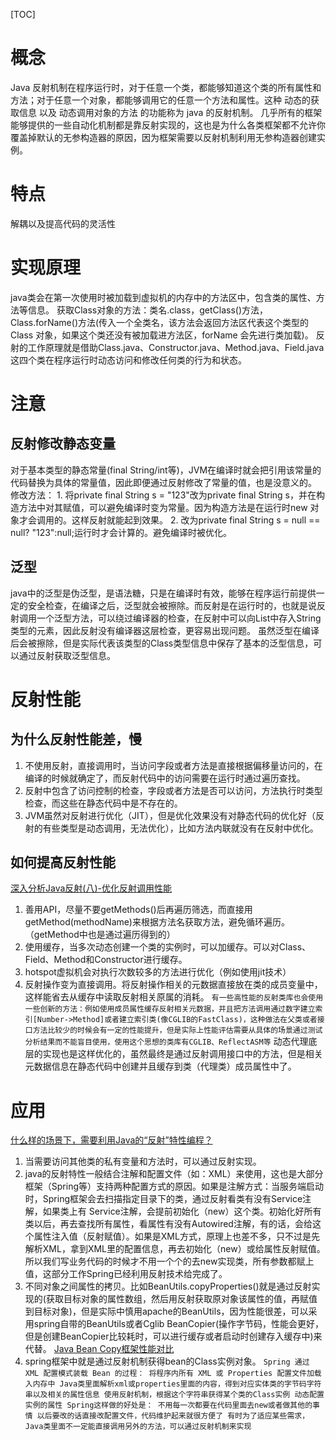 [TOC]
# 概念
Java 反射机制在程序运行时，对于任意一个类，都能够知道这个类的所有属性和方法；对于任意一个对象，都能够调用它的任意一个方法和属性。这种 动态的获取信息 以及 动态调用对象的方法 的功能称为 java 的反射机制。
几乎所有的框架能够提供的一些自动化机制都是靠反射实现的，这也是为什么各类框架都不允许你覆盖掉默认的无参构造器的原因，因为框架需要以反射机制利用无参构造器创建实例。

# 特点
解耦以及提高代码的灵活性

# 实现原理
java类会在第一次使用时被加载到虚拟机的内存中的方法区中，包含类的属性、方法等信息。
获取Class对象的方法：类名.class，getClass()方法，Class.forName()方法(传入一个全类名，该方法会返回方法区代表这个类型的 Class 对象，如果这个类还没有被加载进方法区，forName 会先进行类加载)。
反射的工作原理就是借助Class.java、Constructor.java、Method.java、Field.java这四个类在程序运行时动态访问和修改任何类的行为和状态。

# 注意
## 反射修改静态变量
对于基本类型的静态常量(final String/int等)，JVM在编译时就会把引用该常量的代码替换为具体的常量值，因此即便通过反射修改了常量的值，也是没意义的。
    修改方法：
    1. 将private final String s = "123"改为private final String s，并在构造方法中对其赋值，可以避免编译时变为常量。因为构造方法是在运行时new 对象才会调用的。这样反射就能起到效果。
    2. 改为private final String s = null == null? "123":null;运行时才会计算的。避免编译时被优化。

## 泛型
java中的泛型是伪泛型，是语法糖，只是在编译时有效，能够在程序运行前提供一定的安全检查，在编译之后，泛型就会被擦除。而反射是在运行时的，也就是说反射调用一个泛型方法，可以绕过编译器的检查，在反射中可以向List<Integer>中存入String类型的元素，因此反射没有编译器这层检查，更容易出现问题。
虽然泛型在编译后会被擦除，但是实际代表该类型的Class类型信息中保存了基本的泛型信息，可以通过反射获取泛型信息。

# 反射性能
## 为什么反射性能差，慢
1. 不使用反射，直接调用时，当访问字段或者方法是直接根据偏移量访问的，在编译的时候就确定了，而反射代码中的访问需要在运行时通过遍历查找。
2. 反射中包含了访问控制的检查，字段或者方法是否可以访问，方法执行时类型检查，而这些在静态代码中是不存在的。
3. JVM虽然对反射进行优化（JIT），但是优化效果没有对静态代码的优化好（反射的有些类型是动态调用，无法优化），比如方法内联就没有在反射中优化。


## 如何提高反射性能
[深入分析Java反射(八)-优化反射调用性能](https://www.throwable.club/2018/12/16/java-reflection-optimal-performance/#%E6%96%B9%E6%B3%95%E4%B8%89%EF%BC%9A%E5%8F%8D%E5%B0%84%E6%93%8D%E4%BD%9C%E8%BD%AC%E5%8F%98%E4%B8%BA%E7%9B%B4%E6%8E%A5%E8%B0%83%E7%94%A8)
1. 善用API，尽量不要getMethods()后再遍历筛选，而直接用getMethod(methodName)来根据方法名获取方法，避免循环遍历。（getMethod中也是通过遍历得到的）
2. 使用缓存，当多次动态创建一个类的实例时，可以加缓存。可以对Class、Field、Method和Constructor进行缓存。
3. hotspot虚拟机会对执行次数较多的方法进行优化（例如使用jit技术）
4. 反射操作变为直接调用。将反射操作相关的元数据直接放在类的成员变量中，这样能省去从缓存中读取反射相关原属的消耗。
     `有一些高性能的反射类库也会使用一些创新的方法：例如使用成员属性缓存反射相关元数据，并且把方法调用通过数字建立索引[Number->Method]或者建立索引类(像CGLIB的FastClass)，这种做法在父类或者接口方法比较少的时候会有一定的性能提升，但是实际上性能评估需要从具体的场景通过测试分析结果而不能盲目使用，使用这个思想的类库有CGLIB、ReflectASM等`
     动态代理底层的实现也是这样优化的，虽然最终是通过反射调用接口中的方法，但是相关元数据信息在静态代码中创建并且缓存到类（代理类）成员属性中了。

# 应用
[什么样的场景下，需要利用Java的“反射”特性编程？](https://www.zhihu.com/question/66525147)
1. 当需要访问其他类的私有变量和方法时，可以通过反射实现。
2. java的反射特性一般结合注解和配置文件（如：XML）来使用，这也是大部分框架（Spring等）支持两种配置方式的原因。如果是注解方式：当服务端启动时，Spring框架会去扫描指定目录下的类，通过反射看类有没有Service注解，如果类上有 Service注解，会提前初始化（new）这个类。初始化好所有类以后，再去查找所有属性，看属性有没有Autowired注解，有的话，会给这个属性注入值（反射赋值）。如果是XML方式，原理上也差不多，只不过是先解析XML，拿到XML里的配置信息，再去初始化（new）或给属性反射赋值。所以我们写业务代码的时候才不用一个个的去new实现类，所有参数都赋上值，这部分工作Spring已经利用反射技术给完成了。
3. 不同对象之间属性的拷贝。比如BeanUtils.copyProperties()就是通过反射实现的(获取目标对象的属性数组，然后用反射获取原对象该属性的值，再赋值到目标对象)，但是实际中慎用apache的BeanUtils，因为性能很差，可以采用spring自带的BeanUtils或者Cglib BeanCopier(操作字节码，性能会更好，但是创建BeanCopier比较耗时，可以进行缓存或者启动时创建存入缓存中)来代替。
    [Java Bean Copy框架性能对比](https://yq.aliyun.com/articles/392185)
4. spring框架中就是通过反射机制获得bean的Class实例对象。
    `Spring 通过 XML 配置模式装载 Bean 的过程：
    将程序内所有 XML 或 Properties 配置文件加载入内存中
    Java类里面解析xml或properties里面的内容，得到对应实体类的字节码字符串以及相关的属性信息
    使用反射机制，根据这个字符串获得某个类的Class实例
    动态配置实例的属性
    Spring这样做的好处是：
    不用每一次都要在代码里面去new或者做其他的事情
    以后要改的话直接改配置文件，代码维护起来就很方便了
    有时为了适应某些需求，Java类里面不一定能直接调用另外的方法，可以通过反射机制来实现`
    